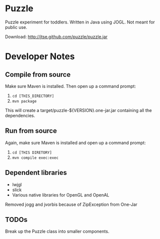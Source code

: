 Puzzle
======
Puzzle experiment for toddlers. Written in Java using JOGL. Not meant for public use.

Download: http://jtse.github.com/puzzle/puzzle.jar


Developer Notes
===============
Compile from source
-------------------
Make sure Maven is installed. Then open up a command prompt:

1. `cd [THIS_DIRECTORY]`
2. `mvn package`

This will create a target/puzzle-${VERSION}.one-jar.jar containing all the dependencies.


Run from source
---------------
Again, make sure Maven is installed and open up a command prompt:

1. `cd [THIS DIRETORY]`
2. `mvn compile exec:exec`


Dependent libraries
-------------------
* lwjgl
* slick
* Various native libraries for OpenGL and OpenAL

Removed jogg and jvorbis because of ZipException from One-Jar


TODOs
-----
Break up the Puzzle class into smaller components.
